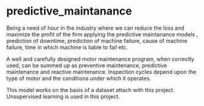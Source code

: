 # predictive_maintanance
Being a need of hour in the industry where we can reduce the loss and maximize the profit of the firm applying the predictive maintanance models , prediction of downtime, prediction of machine failure, cause of machine failure, time in which machine is liable to fail etc.

A well and carefully designed motor maintenance program, when correctly used, can be summed up as preventive maintenance, predictive maintenance and reactive maintenance. Inspection cycles depend upon the type of motor and the conditions under which it operates.

This model works on the basis of a dataset attach with this project.
Unsupervised learning is used in this project.
